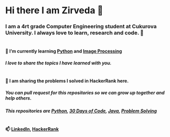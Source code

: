 # Hi there I am Zirveda 👋

### I am a 4rt grade Computer Engineering student at Cukurova University. I always love to learn, research and code. 💃
#
#### 🌱 I’m currently learning [Python](https://github.com/ZirvedaAytimur/HackerRank_Python) and [Image Processing](https://github.com/ZirvedaAytimur/ImageProcessing_OpenCV_Python)
##### I love to share the topics I have learned with you.
#
#### 🤔 I am sharing the problems I solved in HackerRank here. 
##### You can pull request for this repositories so we can grow up together and help others.
##### This repositories are [Python](https://github.com/ZirvedaAytimur/HackerRank_Python), [30 Days of Code](https://github.com/ZirvedaAytimur/Hackerrank_30DaysOfCode), [Java](https://github.com/ZirvedaAytimur/HackerRank_Java), [Problem Solving](https://github.com/ZirvedaAytimur/Hackerrank_ProblemSolving)
#
#### 📫 [LinkedIn](https://www.linkedin.com/in/zirvedaaytimur/), [HackerRank](https://www.hackerrank.com/CptJenner)

